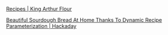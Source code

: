 
[Recipes | King Arthur Flour](https://www.kingarthurflour.com/recipes)



[Beautiful Sourdough Bread At Home Thanks To Dynamic Recipe Parameterization | Hackaday](https://hackaday.com/2020/05/26/beautiful-sourdough-bread-at-home-thanks-to-dynamic-recipe-paramatrization/)
